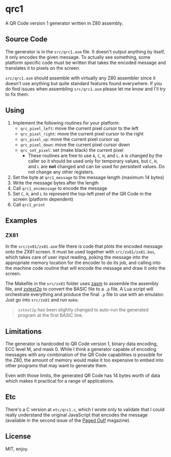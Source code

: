 # qrc1

A QR Code version 1 generator written in Z80 assembly.

## Source Code

The generator is in the `src/qrc1.asm` file. It doesn't output anything by itself, it only encodes the given message. To actually see something, some platform specific code must be written that takes the encoded message and translates it to pixels on the screen.

`src/qrc1.asm` should assemble with virtually any Z80 assembler since it doesn't use anything but quite standard features found everywhere. If you do find issues when assembling `src/qrc1.asm` please let me know and I'll try to fix them.

## Using

1. Implement the following routines for your platform:
    * `qrc_pixel_left`: move the current pixel cursor to the left
    * `qrc_pixel_right`: move the current pixel cursor to the right
    * `qrc_pixel_up`: move the current pixel cursor up
    * `qrc_pixel_down`: move the current pixel cursor down
    * `qrc_set_pixel`: set (make black) the current pixel
        * These routines are free to use `A`, `C`, `H`, and `L`. `A` is changed by the caller so it should be used only for temporary values, but `C`, `H`, and `L` are **not** changed and can be used for persistent values. Do not change any other registers.
1. Set the byte at `qrc1_message` to the message length (maximum 14 bytes)
1. Write the message bytes after the length
1. Call `qrc1_encmessage` to encode the message
1. Set `C`, `H`, and `L` to represent the top-left pixel of the QR Code in the screen (platform dependent)
1. Call `qrc1_print`

## Examples

### ZX81

In the `src/zx81/zx81.asm` file there is code that plots the encoded message onto the ZX81 screen. It must be used together with `src/zx81/zx81.bas`, which takes care of user input reading, poking the message into the appropriate memory location for the encoder to do its job, and calling into the machine code routine that will encode the message and draw it onto the screen.

The Makefile in the `src/zx81` folder uses [zasm](https://k1.spdns.de/Develop/Projects/zasm/) to assemble the assembly file, and [zxtext2p](http://freestuff.grok.co.uk/zxtext2p/index.html) to convert the BASIC file to a `.p` file. A Lua script will orchestrate everything and produce the final `.p` file to use with an emulator. Just go into `src/zx81` and run `make`.

> `zxtext2p` has been slightly changed to auto-run the generated program at the first BASIC line.

## Limitations

The generator is hardcoded to QR Code version 1, binary data encoding, ECC level M, and mask 0. While I think a generator capable of encoding messages with any combination of the QR Code capabilities is possible for the Z80, the amount of memory would make it too expensive to embed into other programs that may want to generate them.

Even with those limits, the generated QR Code has 14 bytes worth of data which makes it practical for a range of applications.

## Etc

There's a C version at `etc/qrc1.c`, which I wrote only to validate that I could really understand the original JavaScript that encodes the message (available in the second issue of the [Paged Out!](https://pagedout.institute/) magazine).

## License

MIT, enjoy.
